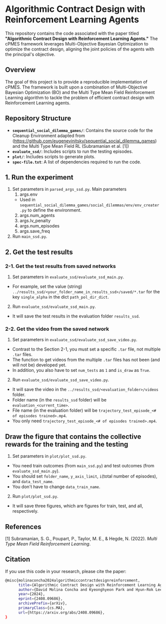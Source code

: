 # Algorithmic Contract Design with Reinforcement Learning Agents

This repository contains the code associated with the paper titled **"Algorithmic Contract Design with Reinforcement Learning Agents."** The cPMES framework leverages Multi-Objective Bayesian Optimization to optimize the contract design, aligning the joint policies of the agents with the principal's objective. 

## Overview

The goal of this project is to provide a reproducible implementation of cPMES. The framework is built upon a combination of Multi-Objective Bayesian Optimization (BO) and the Multi Type Mean Field Reinforcement Learning algorithm to tackle the problem of efficient contract design with Reinforcement Learning agents.

## Repository Structure

- **`sequential_social_dilemma_games/`**: Contains the source code for the Cleanup Environment adapted from (https://github.com/eugenevinitsky/sequential_social_dilemma_games) and the Multi Type Mean Field RL (Subramanian et al. [1])
- **`evaluate_ssd/`**: Includes scripts to run the testing episodes. 
- **`plot/`**: Includes scripts to generate plots.
- **`spec-file.txt`**: A list of dependencies required to run the code.


## 1. Run the experiment
1. Set parameters in `parsed_args_ssd.py`. 
   Main parameters
   1. args.env
   - Used in `sequential_social_dilemma_games/social_dilemmas/env/env_creater.py` to define the environment.
   2. args.num_agents 
   3. args.lv_penalty 
   4. args.num_episodes
   5. args.save_freq
2. Run `main_ssd.py`.

## 2. Get the test results
### 2-1. Get the test results from saved networks
1. Set parameters in `evaluate_ssd/evaluate_ssd_main.py`.
- For example, set the value (string) `../results_ssd/<your_folder_name_in_results_ssd>/saved/*.tar` for the key `single_alpha` in the dict `path_pol_dir_dict`.
2. Run `evaluate_ssd/evaluate_ssd_main.py`.
- It will save the test results in the evaluation folder `results_ssd`. 
### 2-2. Get the video from the saved network
1. Set parameters in `evaluate_ssd/evaluate_ssd_save_video.py`.
- Contrast to the Section 2-1, you must set a specific `.tar` file, not multiple `.tar` files.
- The function to get videos from the multiple `.tar` files has not been (and will not be) developed yet.
- In addition, you also have to set `num_tests` as `1` and `is_draw` as `True`.
2. Run `evaluate_ssd/evaluate_ssd_save_video.py`.
- It will save the video in the `../results_ssd/<evaluation_folder>/videos` folder. 
- Folder name (in the `results_ssd` folder) will be `evaluation_<current_time>`. 
- File name (in the evaluation folder) will be `trajectory_test_episode_<# of episodes trained>.mp4`.
- You only need `trajectory_test_episode_<# of episodes trained>.mp4`.

## Draw the figure that contains the collective rewards for the training and the testing
1. Set parameters in `plot/plot_ssd.py`.
- You need train outcomes (from `main_ssd.py`) and test outcomes (from `evaluate_ssd_main.py`). 
- You should set `folder_name`, `y_axis_limit`, `i`(total number of episodes), and `data_test_name`. 
- You don't have to change `data_train_name`.
2. Run `plot/plot_ssd.py`.
- It will save three figures, which are figures for train, test, and all, respectively. 

## References

[1] Subramanian, S. G., Poupart, P., Taylor, M. E., & Hegde, N. (2022). *Multi Type Mean Field Reinforcement Learning*.

## Citation

If you use this code in your research, please cite the paper:
```bash
@misc{molinaconcha2024algorithmiccontractdesignreinforcement,
      title={Algorithmic Contract Design with Reinforcement Learning Agents}, 
      author={David Molina Concha and Kyeonghyeon Park and Hyun-Rok Lee and Taesik Lee and Chi-Guhn Lee},
      year={2024},
      eprint={2408.09686},
      archivePrefix={arXiv},
      primaryClass={cs.MA},
      url={https://arxiv.org/abs/2408.09686}, 
}
